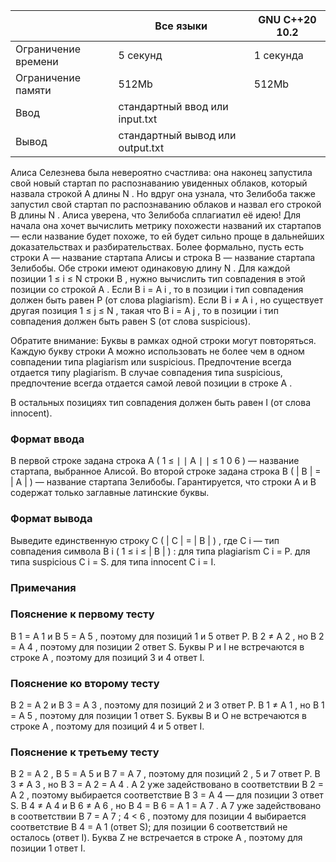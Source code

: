 |           	|        Все языки           	|     GNU C++20 10.2        	|
|---------------------	|----------------------------------	|-----------	|
| Ограничение времени 	| 5 секунд                         	| 1 секунда 	|
| Ограничение памяти  	| 512Mb                            	| 512Mb     	|
| Ввод                	| стандартный ввод или input.txt   	|           	|
| Вывод               	| стандартный вывод или output.txt 	|           	|


Алиса Селезнева была невероятно счастлива: она наконец запустила свой новый стартап по распознаванию увиденных облаков, который назвала строкой A длины N . 
Но вдруг она узнала, что Зелибоба также запустил свой стартап по распознаванию облаков и назвал его строкой B длины N . 
Алиса уверена, что Зелибоба сплагиатил её идею! Для начала она хочет вычислить метрику похожести названий их стартапов — если название будет похоже, 
то ей будет сильно проще в дальнейших доказательствах и разбирательствах. 
Более формально, пусть есть строки A — название стартапа Алисы и строка B — название стартапа Зелибобы. 
Обе строки имеют одинаковую длину N . Для каждой позиции 1 ≤ i ≤ N строки B , нужно вычислить тип совпадения в этой позиции со строкой A . 
Если B i = A i , то в позиции i тип совпадения должен быть равен P (от слова plagiarism). 
Если B i ≠ A i , но существует другая позиция 1 ≤ j ≤ N , такая что B i = A j , то в позиции i тип совпадения должен быть равен S (от слова suspicious). 

Обратите внимание: Буквы в рамках одной строки могут повторяться. Каждую букву строки A можно использовать не более чем в одном совпадении типа plagiarism или suspicious. 
Предпочтение всегда отдается типу plagiarism. 
В случае совпадения типа suspicious, предпочтение всегда отдается самой левой позиции в строке A . 

В остальных позициях тип совпадения должен быть равен I (от слова innocent). 

### Формат ввода ###

В первой строке задана строка A ( 1 ≤ ∣ ∣ A ∣ ∣ ≤ 1 0 6 ) — название стартапа, выбранное Алисой. 
Во второй строке задана строка B ( | B | = | A | ) — название стартапа Зелибобы. 
Гарантируется, что строки A и B содержат только заглавные латинские буквы. 

### Формат вывода ###

Выведите единственную строку C ( | C | = | B | ) , где C i — тип совпадения символа B i ( 1 ≤ i ≤ | B | ) : 
для типа plagiarism C i = P. для типа suspicious C i = S. для типа innocent C i = I.



### Примечания ###
### Пояснение к первому тесту ###
B 1 = A 1 и B 5 = A 5 , поэтому для позиций 1 и 5 ответ P. 
B 2 ≠ A 2 , но B 2 = A 4 , поэтому для позиции 2 ответ S. 
Буквы P и I не встречаются в строке A , поэтому для позиций 3 и 4 ответ I. 

### Пояснение ко второму тесту ###
B 2 = A 2 и B 3 = A 3 , поэтому для позиций 2 и 3 ответ P. 
B 1 ≠ A 1 , но B 1 = A 5 , поэтому для позиции 1 ответ S. 
Буквы B и O не встречаются в строке A , поэтому для позиций 4 и 5 ответ I. 

### Пояснение к третьему тесту ### 
B 2 = A 2 , B 5 = A 5 и B 7 = A 7 , поэтому для позиций 2 , 5 и 7 ответ P. 
B 3 ≠ A 3 , но B 3 = A 2 = A 4 . A 2 уже задействовано в соответствии B 2 = A 2 , поэтому выбирается соответствие B 3 = A 4 — для позиции 3 ответ S. 
B 4 ≠ A 4 и B 6 ≠ A 6 , но B 4 = B 6 = A 1 = A 7 . 
  A 7 уже задействовано в соответствии B 7 = A 7 ; 
  4 < 6 , поэтому для позиции 4 выбирается соответствие B 4 = A 1 (ответ S); 
  для позиции 6 соответствий не осталось (ответ I). 
Буква Z не встречается в строке A , поэтому для позиции 1 ответ I.
